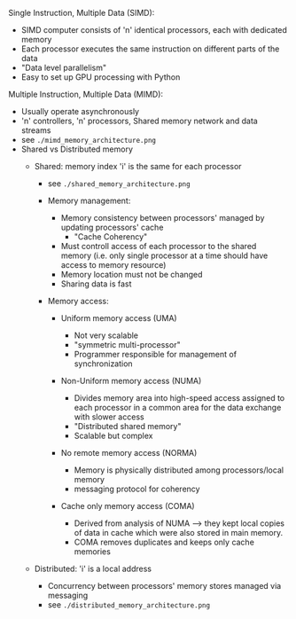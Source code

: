 Single Instruction, Multiple Data (SIMD):
* SIMD computer consists of 'n' identical processors, each with dedicated memory
* Each processor executes the same instruction on different parts of the data
* "Data level parallelism"
* Easy to set up GPU processing with Python

Multiple Instruction, Multiple Data (MIMD):
* Usually operate asynchronously
* 'n' controllers, 'n' processors, Shared memory network and data streams
* see `./mimd_memory_architecture.png`
* Shared vs Distributed memory
    * Shared: memory index 'i' is the same for each processor
        * see `./shared_memory_architecture.png`
        * Memory management:
            * Memory consistency between processors' managed by updating processors' cache
                * "Cache Coherency"
            * Must controll access of each processor to the shared memory (i.e. only single processor at a time should have access to memory resource)
            * Memory location must not be changed
            * Sharing data is fast

        * Memory access:

            * Uniform memory access (UMA)
                * Not very scalable
                * "symmetric multi-processor"
                * Programmer responsible for management of synchronization

            * Non-Uniform memory access (NUMA)
                * Divides memory area into high-speed access assigned to each processor in a common area for the data exchange with slower access
                * "Distributed shared memory"
                * Scalable but complex

            * No remote memory access (NORMA)
                * Memory is physically distributed among processors/local memory
                * messaging protocol for coherency

            * Cache only memory access (COMA)
                * Derived from analysis of NUMA --> they kept local copies of data in cache which were also stored in main memory.
                * COMA removes duplicates and keeps only cache memories

    * Distributed: 'i' is a local address
        * Concurrency between processors' memory stores managed via messaging
        * see `./distributed_memory_architecture.png`
